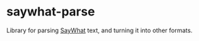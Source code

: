 # saywhat-parse

Library for parsing [SayWhat](https://github.com/nathanhoad/SayWhat) text, and turning it into other formats.
